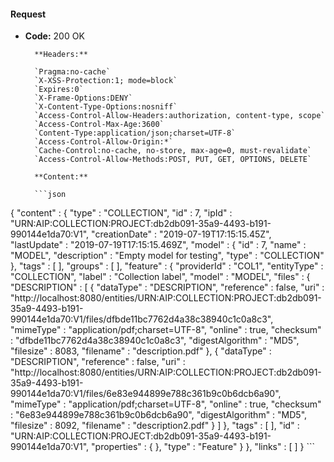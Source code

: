 #### Request

* **Code:** 200 OK

        **Headers:**

        `Pragma:no-cache`
        `X-XSS-Protection:1; mode=block`
        `Expires:0`
        `X-Frame-Options:DENY`
        `X-Content-Type-Options:nosniff`
        `Access-Control-Allow-Headers:authorization, content-type, scope`
        `Access-Control-Max-Age:3600`
        `Content-Type:application/json;charset=UTF-8`
        `Access-Control-Allow-Origin:*`
        `Cache-Control:no-cache, no-store, max-age=0, must-revalidate`
        `Access-Control-Allow-Methods:POST, PUT, GET, OPTIONS, DELETE`

        **Content:**

        ```json
    
{
  "content" : {
    "type" : "COLLECTION",
    "id" : 7,
    "ipId" : "URN:AIP:COLLECTION:PROJECT:db2db091-35a9-4493-b191-990144e1da70:V1",
    "creationDate" : "2019-07-19T17:15:15.45Z",
    "lastUpdate" : "2019-07-19T17:15:15.469Z",
    "model" : {
      "id" : 7,
      "name" : "MODEL",
      "description" : "Empty model for testing",
      "type" : "COLLECTION"
    },
    "tags" : [ ],
    "groups" : [ ],
    "feature" : {
      "providerId" : "COL1",
      "entityType" : "COLLECTION",
      "label" : "Collection label",
      "model" : "MODEL",
      "files" : {
        "DESCRIPTION" : [ {
          "dataType" : "DESCRIPTION",
          "reference" : false,
          "uri" : "http://localhost:8080/entities/URN:AIP:COLLECTION:PROJECT:db2db091-35a9-4493-b191-990144e1da70:V1/files/dfbde11bc7762d4a38c38940c1c0a8c3",
          "mimeType" : "application/pdf;charset=UTF-8",
          "online" : true,
          "checksum" : "dfbde11bc7762d4a38c38940c1c0a8c3",
          "digestAlgorithm" : "MD5",
          "filesize" : 8083,
          "filename" : "description.pdf"
        }, {
          "dataType" : "DESCRIPTION",
          "reference" : false,
          "uri" : "http://localhost:8080/entities/URN:AIP:COLLECTION:PROJECT:db2db091-35a9-4493-b191-990144e1da70:V1/files/6e83e944899e788c361b9c0b6dcb6a90",
          "mimeType" : "application/pdf;charset=UTF-8",
          "online" : true,
          "checksum" : "6e83e944899e788c361b9c0b6dcb6a90",
          "digestAlgorithm" : "MD5",
          "filesize" : 8092,
          "filename" : "description2.pdf"
        } ]
      },
      "tags" : [ ],
      "id" : "URN:AIP:COLLECTION:PROJECT:db2db091-35a9-4493-b191-990144e1da70:V1",
      "properties" : { },
      "type" : "Feature"
    }
  },
  "links" : [ ]
}
        ```
